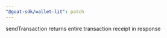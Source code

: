 ```yaml
---
"@goat-sdk/wallet-lit": patch
---
```


sendTransaction returns entire transaction receipt in response
